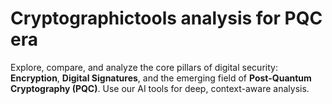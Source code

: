 # Cryptographictools analysis for PQC era
Explore, compare, and analyze the core pillars of digital security: **Encryption**, **Digital Signatures**, and the emerging field of **Post-Quantum Cryptography (PQC)**. Use our AI tools for deep, context-aware analysis. 

